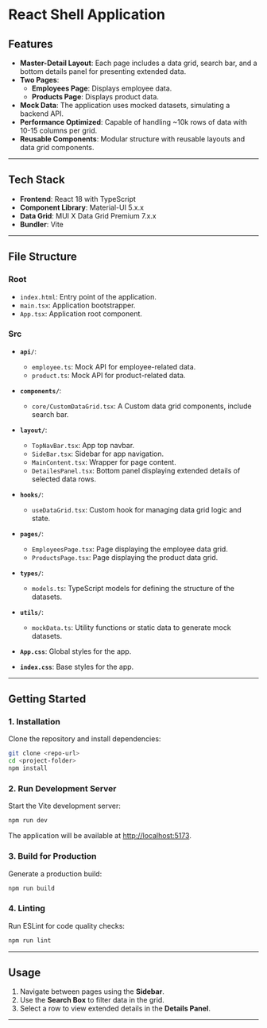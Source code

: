 # React Shell Application

## **Features**

- **Master-Detail Layout**: Each page includes a data grid, search bar, and a bottom details panel for presenting extended data.
- **Two Pages**:
  - **Employees Page**: Displays employee data.
  - **Products Page**: Displays product data.
- **Mock Data**: The application uses mocked datasets, simulating a backend API.
- **Performance Optimized**: Capable of handling \~10k rows of data with 10-15 columns per grid.
- **Reusable Components**: Modular structure with reusable layouts and data grid components.

---

## **Tech Stack**

- **Frontend**: React 18 with TypeScript
- **Component Library**: Material-UI 5.x.x
- **Data Grid**: MUI X Data Grid Premium 7.x.x
- **Bundler**: Vite

---

## **File Structure**

### **Root**

- `index.html`: Entry point of the application.
- `main.tsx`: Application bootstrapper.
- `App.tsx`: Application root component.

### **Src**

- **`api/`**:

  - `employee.ts`: Mock API for employee-related data.
  - `product.ts`: Mock API for product-related data.

- **`components/`**:

  - `core/CustomDataGrid.tsx`: A Custom data grid components, include search bar.

- **`layout/`**:

  - `TopNavBar.tsx`: App top navbar.
  - `SideBar.tsx`: Sidebar for app navigation.
  - `MainContent.tsx`: Wrapper for page content.
  - `DetailesPanel.tsx`: Bottom panel displaying extended details of selected data rows.

- **`hooks/`**:

  - `useDataGrid.tsx`: Custom hook for managing data grid logic and state.

- **`pages/`**:

  - `EmployeesPage.tsx`: Page displaying the employee data grid.
  - `ProductsPage.tsx`: Page displaying the product data grid.

- **`types/`**:

  - `models.ts`: TypeScript models for defining the structure of the datasets.

- **`utils/`**:

  - `mockData.ts`: Utility functions or static data to generate mock datasets.

- **`App.css`**: Global styles for the app.

- **`index.css`**: Base styles for the app.

---

## **Getting Started**

### **1. Installation**

Clone the repository and install dependencies:

```bash
git clone <repo-url>
cd <project-folder>
npm install
```

### **2. Run Development Server**

Start the Vite development server:

```bash
npm run dev
```

The application will be available at [http://localhost:5173](http://localhost:5173).

### **3. Build for Production**

Generate a production build:

```bash
npm run build
```

### **4. Linting**

Run ESLint for code quality checks:

```bash
npm run lint
```

---

## **Usage**

1. Navigate between pages using the **Sidebar**.
2. Use the **Search Box** to filter data in the grid.
3. Select a row to view extended details in the **Details Panel**.

---
